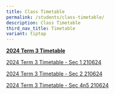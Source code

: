 ```yaml
---
title: Class Timetable
permalink: /students/class-timetable/
description: Class Timetable
third_nav_title: Timetable
variant: tiptap
---
```

<p><strong><u>2024 Term 3 Timetable</u></strong>
</p>
<p></p>
<p><a href="/files/Students/2024 Term 3 Timetable/Sem_2_Sec_1.pdf" rel="noopener noreferrer nofollow" target="_blank">2024 Term 3 Timetable - Sec 1 210624</a>
</p>
<p><a href="/files/Students/2024 Term 3 Timetable/Sem_2_Sec_2.pdf" rel="noopener noreferrer nofollow" target="_blank">2024 Term 3 Timetable - Sec 2 210624</a>
</p>
<p></p>
<p><a href="/files/Students/2024 Term 3 Timetable/Sem_2_Sec_4n5.pdf" rel="noopener noreferrer nofollow" target="_blank">2024 Term 3 Timetable - Sec 4n5 210624</a>
</p>
<p></p>
<p></p>